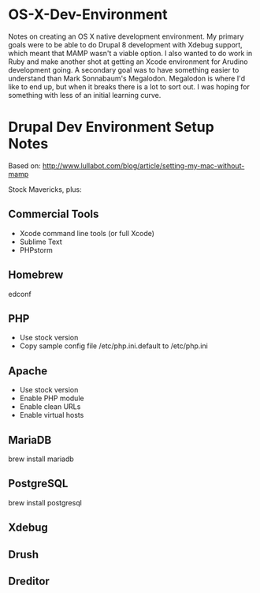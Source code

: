 OS-X-Dev-Environment
====================

Notes on creating an OS X native development environment. My primary
goals were to be able to do Drupal 8 development with Xdebug support,
which meant that MAMP wasn't a viable option. I also wanted to do
work in Ruby and make another shot at getting an Xcode environment
for Arudino development going. A secondary goal was to have something
easier to understand than Mark Sonnabaum's Megalodon. Megalodon is
where I'd like to end up, but when it breaks there is a lot to sort
out. I was hoping for something with less of an initial learning
curve.

Drupal Dev Environment Setup Notes
==================================

Based on: http://www.lullabot.com/blog/article/setting-my-mac-without-mamp

Stock Mavericks, plus:

Commercial Tools
----------------
* Xcode command line tools (or full Xcode)
*	Sublime Text
*	PHPstorm

Homebrew
--------

edconf

PHP
---
* Use stock version
*	Copy sample config file /etc/php.ini.default to /etc/php.ini

Apache
------
* Use stock version
*	Enable PHP module
*	Enable clean URLs
*	Enable virtual hosts

MariaDB
-------
brew install mariadb

PostgreSQL
----------
brew install postgresql

Xdebug
------

Drush
-----

Dreditor
--------


